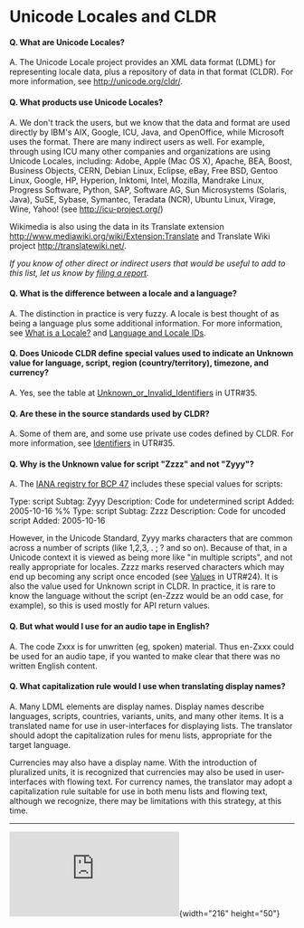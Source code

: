 # Unicode Locales and CLDR

#### Q. What are Unicode Locales?

A. The Unicode Locale project provides an XML data format (LDML) for
representing locale data, plus a repository of data in that format (CLDR). For
more             information, see <http://unicode.org/cldr/>.

#### Q. What products use Unicode Locales?

A. We don't track the users, but we know that the data and format are used
directly by IBM's AIX, Google, ICU, Java, and OpenOffice, while Microsoft uses
the format.              There are many indirect users as well. For example,
through using ICU many other companies              and organizations are using
Unicode Locales, including: Adobe, Apple (Mac OS X), Apache,                BEA,
Boost, Business Objects, CERN, Debian Linux, Eclipse, eBay, Free BSD, Gentoo
Linux,                Google, HP, Hyperion, Inktomi, Intel, Mozilla, Mandrake
Linux, Progress Software, Python,               SAP, Software AG, Sun
Microsystems (Solaris, Java), SuSE, Sybase, Symantec, Teradata (NCR), Ubuntu
Linux,               Virage, Wine, Yahoo! (see <http://icu-project.org/>)

Wikimedia is also using the data in its Translate extension
<http://www.mediawiki.org/wiki/Extension:Translate> and Translate Wiki project
<http://translatewiki.net/>.

*If you know of other direct or indirect users that would be useful to add to
this list, let us know by [filing a
report](http://www.unicode.org/cldr/bugs/locale-bugs).*

#### Q. What is the difference between a locale 		and a language?

A. The distinction in practice is very fuzzy. A locale is best thought of as
being a language plus some additional information. For more information, see
[What is a Locale?](http://www.unicode.org/reports/tr35/#Locale) and
[Language and Locale
IDs](http://www.unicode.org/reports/tr35/#Language_and_Locale_IDs).

#### Q. Does Unicode CLDR define special 		values used to indicate an Unknown value for language, script, region (country/territory), 		timezone, and currency?

A. Yes, see the table at                [
Unknown_or_Invalid_Identifiers](http://www.unicode.org/reports/tr35/#Unknown_or_Invalid_Identifiers)
in UTR#35.

#### Q. Are these in the source standards used by 		CLDR?

A. Some of them are, and some use private use codes defined by          CLDR.
For more information, see                 [
Identifiers](http://www.unicode.org/reports/tr35/#Identifiers) in UTR#35.

#### Q. Why is the Unknown value for script "Zzzz" and not "Zyyy"?

A. The [IANA            registry for BCP
47](http://www.iana.org/assignments/language-subtag-registry) includes these
special values for scripts:

Type: script
Subtag: Zyyy
Description: Code for undetermined script
Added: 2005-10-16
%%
Type: script
Subtag: Zzzz
Description: Code for uncoded script
Added: 2005-10-16

However, in the Unicode Standard, Zyyy marks characters that are common across
a number of scripts (like 1,2,3, . ; ? and so on). Because of that, in a Unicode
context it             is viewed as being more like "in multiple scripts", and
not really appropriate for locales.
Zzzz marks reserved characters which may end up becoming any script once encoded
(see           [Values](http://www.unicode.org/reports/tr24/#Values) in UTR#24).
It is also the                value used for Unknown script in CLDR. In
practice, it is rare to know the language without             the script
(en-Zzzz would be an odd case, for example), so this is used mostly for API
return values.

#### Q. But what would I use for an audio tape in English?

A. The code Zxxx is for unwritten (eg, spoken) material. Thus en-Zxxx could be
used for an audio tape, if you wanted to make clear that there was no written
English           content.

#### Q. What capitalization rule 		 would I use when translating display names?

A. Many LDML elements are display names. Display names describe languages,
scripts, countries, variants, units, and many other items. It is a translated
name for use in user-interfaces for displaying lists. The translator should
adopt the capitalization rules for menu lists, appropriate for the target
language.

Currencies may also have a display name. With the introduction of pluralized
units, it is recognized that currencies may also be used in user-interfaces with
flowing text.          For currency names, the translator may adopt a
capitalization rule suitable for use in both menu                lists and
flowing text, although we recognize, there may be limitations with this
strategy,             at this time.

---

![Access to Copyright and terms of use
](http://www.unicode.org/copyright.html){width="216" height="50"}

